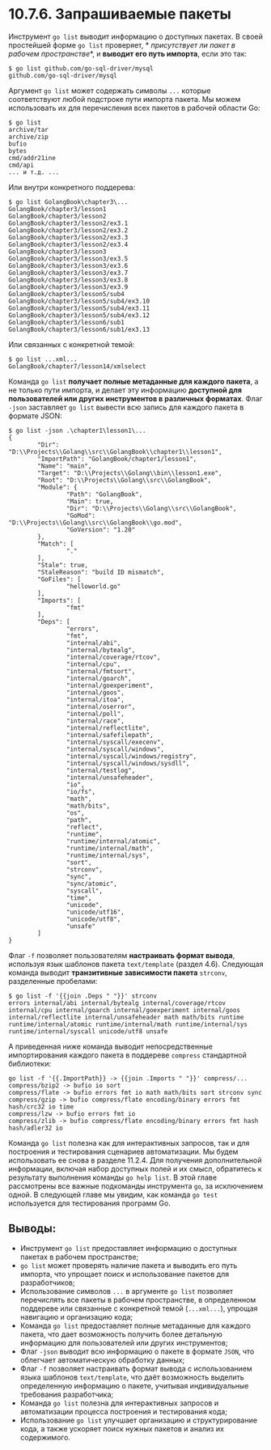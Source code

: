 # 10.7.6. Запрашиваемые пакеты

Инструмент `go list` выводит информацию о доступных пакетах. В своей простейшей форме `go list` проверяет, *
*присутствует ли пакет в рабочем пространстве**, и **выводит его путь импорта**, если это так:

``` shell
$ go list github.com/go-sql-driver/mysql 
github.com/go-sql-driver/mysql
```

Аргумент `go list` может содержать символы `...` которые соответствуют любой подстроке пути импорта пакета. Мы можем
использовать их для перечисления всех пакетов в рабочей области Go:

``` shell
$ go list
archive/tar
archive/zip
bufio
bytes
cmd/addr21ine
cmd/api
... и т.д. ...
```

Или внутри конкретного поддерева:

``` shell
$ go list GolangBook\chapter3\...
GolangBook/chapter3/lesson1
GolangBook/chapter3/lesson2
GolangBook/chapter3/lesson2/ex3.1
GolangBook/chapter3/lesson2/ex3.2
GolangBook/chapter3/lesson2/ex3.3
GolangBook/chapter3/lesson2/ex3.4
GolangBook/chapter3/lesson3
GolangBook/chapter3/lesson3/ex3.5
GolangBook/chapter3/lesson3/ex3.6
GolangBook/chapter3/lesson3/ex3.7
GolangBook/chapter3/lesson3/ex3.8
GolangBook/chapter3/lesson3/ex3.9
GolangBook/chapter3/lesson5/sub4
GolangBook/chapter3/lesson5/sub4/ex3.10
GolangBook/chapter3/lesson5/sub4/ex3.11
GolangBook/chapter3/lesson5/sub4/ex3.12
GolangBook/chapter3/lesson6/sub1
GolangBook/chapter3/lesson6/sub1/ex3.13
```

Или связанных с конкретной темой:

``` shell
$ go list ...xml...
GolangBook/chapter7/lesson14/xmlselect
```

Команда `go list` **получает полные метаданные для каждого пакета**, а не только пути импорта, и делает эту информацию
**доступной для пользователей или других инструментов в различных форматах**. Флаг `-json` заставляет `go list` вывести
всю запись для каждого пакета в формате JSON:

``` shell
$ go list -json .\chapter1\lesson1\...
{
        "Dir": "D:\\Projects\\Golang\\src\\GolangBook\\chapter1\\lesson1",
        "ImportPath": "GolangBook/chapter1/lesson1",
        "Name": "main",
        "Target": "D:\\Projects\\Golang\\bin\\lesson1.exe",
        "Root": "D:\\Projects\\Golang\\src\\GolangBook",
        "Module": {
                "Path": "GolangBook",
                "Main": true,
                "Dir": "D:\\Projects\\Golang\\src\\GolangBook",
                "GoMod": "D:\\Projects\\Golang\\src\\GolangBook\\go.mod",
                "GoVersion": "1.20"
        },
        "Match": [
                "."
        ],
        "Stale": true,
        "StaleReason": "build ID mismatch",
        "GoFiles": [
                "helloworld.go"
        ],
        "Imports": [
                "fmt"
        ],
        "Deps": [
                "errors",
                "fmt",
                "internal/abi",
                "internal/bytealg",
                "internal/coverage/rtcov",
                "internal/cpu",
                "internal/fmtsort",
                "internal/goarch",
                "internal/goexperiment",
                "internal/goos",
                "internal/itoa",
                "internal/oserror",
                "internal/poll",
                "internal/race",
                "internal/reflectlite",
                "internal/safefilepath",
                "internal/syscall/execenv",
                "internal/syscall/windows",
                "internal/syscall/windows/registry",
                "internal/syscall/windows/sysdll",
                "internal/testlog",
                "internal/unsafeheader",
                "io",
                "io/fs",
                "math",
                "math/bits",
                "os",
                "path",
                "reflect",
                "runtime",
                "runtime/internal/atomic",
                "runtime/internal/math",
                "runtime/internal/sys",
                "sort",
                "strconv",
                "sync",
                "sync/atomic",
                "syscall",
                "time",
                "unicode",
                "unicode/utf16",
                "unicode/utf8",
                "unsafe"
        ]
}

```

Флаг `-f` позволяет пользователям **настраивать формат вывода**, используя язык шаблонов пакета `text/template` (раздел
4.6). Следующая команда выводит **транзитивные зависимости пакета** `strconv`, разделенные пробелами:

``` shell
$ go list -f '{{join .Deps " "}}' strconv
errors internal/abi internal/bytealg internal/coverage/rtcov internal/cpu internal/goarch internal/goexperiment internal/goos internal/reflectlite internal/unsafeheader math math/bits runtime runtime/internal/atomic runtime/internal/math runtime/internal/sys runtime/internal/syscall unicode/utf8 unsafe
```

А приведенная ниже команда выводит непосредственные импортирования каждого пакета в поддереве `compress` стандартной
библиотеки:

``` shell
go list -f '{{.ImportPath}} -> {{join .Imports " "}}' compress/...
compress/bzip2 -> bufio io sort
compress/flate -> bufio errors fmt io math math/bits sort strconv sync
compress/gzip -> bufio compress/flate encoding/binary errors fmt hash/crc32 io time
compress/lzw -> bufio errors fmt io
compress/zlib -> bufio compress/flate encoding/binary errors fmt hash hash/adler32 io
```

Команда `go list` полезна как для интерактивных запросов, так и для построения и тестирования сценариев автоматизации.
Мы будем использовать ее снова в разделе 11.2.4. Для получения дополнительной информации, включая набор доступных полей
и их смысл, обратитесь к результату выполнения команды `go help list`.
В этой главе рассмотрены все важные подкоманды инструмента `go`, за исключением одной. В следующей главе мы увидим, как
команда `go test` используется для тестирования программ Go.

## Выводы:

* Инструмент `go list` предоставляет информацию о доступных пакетах в рабочем пространстве;
* `go list` может проверять наличие пакета и выводить его путь импорта, что упрощает поиск и использование пакетов для
  разработчиков;
* Использование символов `...` в аргументе `go list` позволяет перечислять все пакеты в рабочем пространстве, в
  определенном поддереве или связанные с конкретной темой (`...xml...`), упрощая навигацию и организацию кода;
* Команда `go list` предоставляет полные метаданные для каждого пакета, что дает возможность получить более детальную
  информацию для пользователей или других инструментов;
* Флаг `-json` выводит всю информацию о пакете в формате `JSON`, что облегчает автоматическую обработку данных;
* Флаг `-f` позволяет настраивать формат вывода с использованием языка шаблонов `text/template`, что даёт возможность
  выделить определенную информацию о пакете, учитывая индивидуальные требования разработчика;
* Команда `go list` полезна для интерактивных запросов и автоматизации процесса построения и тестирования кода;
* Использование `go list` улучшает организацию и структурирование кода, а также ускоряет поиск нужных пакетов и анализ
  их содержимого.